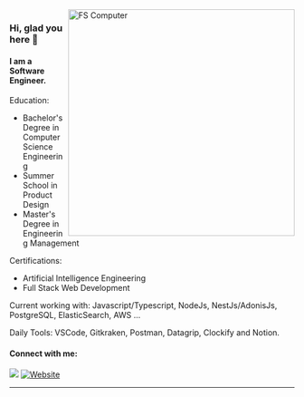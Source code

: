 <img src="https://raw.githubusercontent.com/MicaelliMedeiros/micaellimedeiros/master/image/computer-illustration.png" min-width="400px" max-width="400px" width="400px" align="right" alt="FS Computer">

### Hi, glad you here 👋


#### I am a Software Engineer.

Education:
- Bachelor's Degree in Computer Science Engineering
- Summer School in Product Design
- Master's Degree in Engineering Management

Certifications:
- Artificial Intelligence Engineering
- Full Stack Web Development
	
Current working with: Javascript/Typescript, NodeJs, NestJs/AdonisJs, PostgreSQL, ElasticSearch, AWS ...

Daily Tools: VSCode, Gitkraken, Postman, Datagrip, Clockify and Notion.

#### Connect with me:

[<img src="https://img.shields.io/badge/-Linkedin-0e76a8?style=for-the-badge&logo=Linkedin&logoColor=white&link=https://www.linkedin.com/in/silve1ra">][linkedin] [![Website](https://img.shields.io/website?label=silve1ra.codes&style=for-the-badge&url=https://silveira.codes/)][website]

---
[linkedin]:  https://www.linkedin.com/in/sziafs
[website]: https://felipesilveira.org
